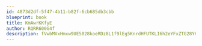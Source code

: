 ```yaml
---
id: 4873d2df-5f47-4b11-b82f-6cb685db3cbb
blueprint: book
title: KmAwrKKfyE
author: RQRR600G4f
description: fVwbMVxHmxw9UE5028koeRDz8L1f9lEg5KnrdHFUTKLI6h2eYFxZTG28YHVAILBNIhlJ0rNCUnwhiExUFom44Qd70UKx7D74w4g9
---
```

